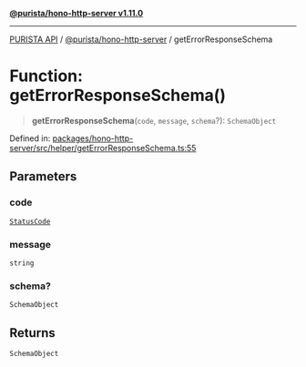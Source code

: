[**@purista/hono-http-server v1.11.0**](../README.md)

***

[PURISTA API](../../../packages.md) / [@purista/hono-http-server](../README.md) / getErrorResponseSchema

# Function: getErrorResponseSchema()

> **getErrorResponseSchema**(`code`, `message`, `schema`?): `SchemaObject`

Defined in: [packages/hono-http-server/src/helper/getErrorResponseSchema.ts:55](https://github.com/puristajs/purista/blob/master/packages/hono-http-server/src/helper/getErrorResponseSchema.ts#L55)

## Parameters

### code

[`StatusCode`](../../core/enumerations/StatusCode.md)

### message

`string`

### schema?

`SchemaObject`

## Returns

`SchemaObject`

